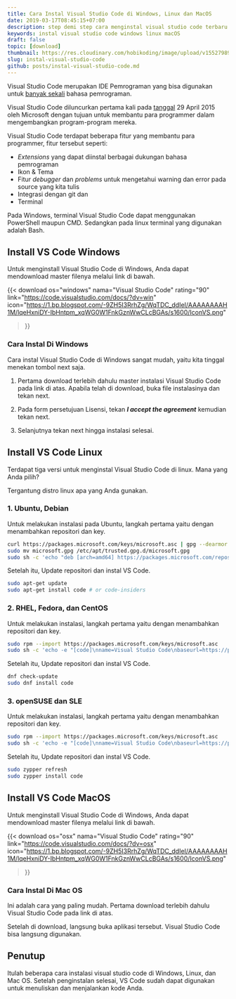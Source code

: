 ```yaml
---
title: Cara Instal Visual Studio Code di Windows, Linux dan MacOS
date: 2019-03-17T08:45:15+07:00
description: step demi step cara menginstal visual studio code terbaru di windows, linux dan macOS dengan mudah. Visual Studio Code merupakan IDE Pemrograman yang bisa digunakan untuk banyak sekali bahasa pemrograman. download visual studio code untuk windows, linux, dan macOS
keywords: instal visual studio code windows linux macOS
draft: false
topic: [download]
thumbnail: https://res.cloudinary.com/hobikoding/image/upload/v1552798965/Download/vscode.png
slug: instal-visual-studio-code
github: posts/instal-visual-studio-code.md
---
```


Visual Studio Code merupakan IDE Pemrograman yang bisa digunakan untuk [banyak sekali](https://code.visualstudio.com/docs/languages/overview) bahasa pemrograman.

Visual Studio Code diluncurkan pertama kali pada [tanggal](https://en.wikipedia.org/wiki/Visual_Studio_Code) 29 April 2015 oleh Microsoft dengan tujuan untuk membantu para programmer dalam mengembangkan program-program mereka.

Visual Studio Code terdapat beberapa fitur yang membantu para programmer, fitur tersebut seperti:

* _Extensions_ yang dapat diinstal berbagai dukungan bahasa pemrograman
* Ikon & Tema
* Fitur _debugger_ dan _problems_ untuk mengetahui warning dan error pada source yang kita tulis
* Integrasi dengan git dan
* Terminal

Pada Windows, terminal Visual Studio Code dapat menggunakan PowerShell maupun CMD. Sedangkan pada linux terminal yang digunakan adalah Bash.

## Install VS Code Windows

Untuk menginstall Visual Studio Code di Windows, Anda dapat mendownload master filenya melalui link di bawah.

{{< download
    os="windows"
    nama="Visual Studio Code"
    rating="90"
    link="https://code.visualstudio.com/docs/?dv=win"
    icon="https://1.bp.blogspot.com/-9ZH5I3RrhZg/WqTDC_ddIeI/AAAAAAAAH1M/lqeHxniDY-IbHntpm_xqWG0W1FnkGznWwCLcBGAs/s1600/IconVS.png"
>}}

### Cara Instal Di Windows

Cara instal Visual Studio Code di Windows sangat mudah, yaitu kita tinggal menekan tombol next saja.

1. Pertama download terlebih dahulu master instalasi Visual Studio Code pada link di atas. Apabila telah di download, buka file instalasinya dan tekan next.

1. Pada form persetujuan Lisensi, tekan **_I accept the agreement_** kemudian tekan next.

1. Selanjutnya tekan next hingga instalasi selesai.

## Install VS Code Linux

Terdapat tiga versi untuk menginstal Visual Studio Code di linux. Mana yang Anda pilih?

Tergantung distro linux apa yang Anda gunakan.

### 1. Ubuntu, Debian

Untuk melakukan instalasi pada Ubuntu, langkah pertama yaitu dengan menambahkan repositori dan key.

```bash
curl https://packages.microsoft.com/keys/microsoft.asc | gpg --dearmor > microsoft.gpg
sudo mv microsoft.gpg /etc/apt/trusted.gpg.d/microsoft.gpg
sudo sh -c 'echo "deb [arch=amd64] https://packages.microsoft.com/repos/vscode stable main" > /etc/apt/sources.list.d/vscode.list'
```

Setelah itu, Update repositori dan instal VS Code.

```bash
sudo apt-get update
sudo apt-get install code # or code-insiders
```

### 2. RHEL, Fedora, dan CentOS

Untuk melakukan instalasi, langkah pertama yaitu dengan menambahkan repositori dan key.

```bash
sudo rpm --import https://packages.microsoft.com/keys/microsoft.asc
sudo sh -c 'echo -e "[code]\nname=Visual Studio Code\nbaseurl=https://packages.microsoft.com/yumrepos/vscode\nenabled=1\ngpgcheck=1\ngpgkey=https://packages.microsoft.com/keys/microsoft.asc" > /etc/yum.repos.d/vscode.repo'
```

Setelah itu, Update repositori dan instal VS Code.

```bash
dnf check-update
sudo dnf install code
```

### 3. openSUSE dan SLE

Untuk melakukan instalasi, langkah pertama yaitu dengan menambahkan repositori dan key.

```bash
sudo rpm --import https://packages.microsoft.com/keys/microsoft.asc
sudo sh -c 'echo -e "[code]\nname=Visual Studio Code\nbaseurl=https://packages.microsoft.com/yumrepos/vscode\nenabled=1\ntype=rpm-md\ngpgcheck=1\ngpgkey=https://packages.microsoft.com/keys/microsoft.asc" > /etc/zypp/repos.d/vscode.repo'
```

Setelah itu, Update repositori dan instal VS Code.

```bash
sudo zypper refresh
sudo zypper install code
```

## Install VS Code MacOS

Untuk menginstall Visual Studio Code di Windows, Anda dapat mendownload master filenya melalui link di bawah.

{{< download
    os="osx"
    nama="Visual Studio Code"
    rating="90"
    link="https://code.visualstudio.com/docs/?dv=osx"
    icon="https://1.bp.blogspot.com/-9ZH5I3RrhZg/WqTDC_ddIeI/AAAAAAAAH1M/lqeHxniDY-IbHntpm_xqWG0W1FnkGznWwCLcBGAs/s1600/IconVS.png"
>}}

### Cara Instal Di Mac OS

Ini adalah cara yang paling mudah. Pertama download terlebih dahulu Visual Studio Code pada link di atas.

Setelah di download, langsung buka aplikasi tersebut. Visual Studio Code bisa langsung digunakan.

## Penutup

Itulah beberapa cara instalasi visual studio code di Windows, Linux, dan Mac OS. Setelah penginstalan selesai, VS Code sudah dapat digunakan untuk menuliskan dan menjalankan kode Anda.